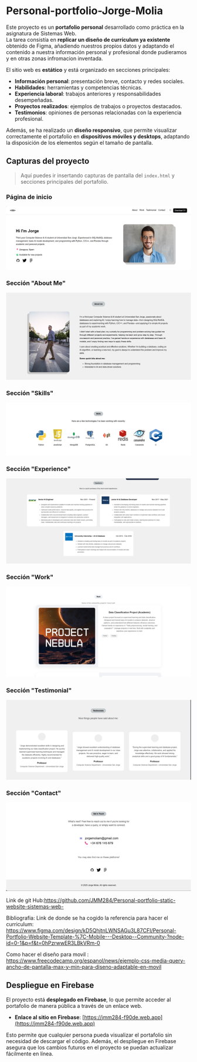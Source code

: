 # Personal-portfolio-Jorge-Molia

Este proyecto es un **portafolio personal** desarrollado como práctica en la asignatura de Sistemas Web.  
La tarea consistía en **replicar un diseño de currículum ya existente** obtenido de Figma, añadiendo nuestros propios datos y adaptando el contenido a nuestra información personal y profesional donde pudieramos y en otras zonas infromacion inventada.

El sitio web es **estático** y está organizado en secciones principales:

- **Información personal**: presentación breve, contacto y redes sociales.
- **Habilidades**: herramientas y competencias técnicas.
- **Experiencia laboral**: trabajos anteriores y responsabilidades desempeñadas.
- **Proyectos realizados**: ejemplos de trabajos o proyectos destacados.
- **Testimonios**: opiniones de personas relacionadas con la experiencia profesional.

Además, se ha realizado un **diseño responsivo**, que permite visualizar correctamente el portafolio en **dispositivos móviles y desktops**, adaptando la disposición de los elementos según el tamaño de pantalla.

## Capturas del proyecto

> Aquí puedes ir insertando capturas de pantalla del `index.html` y secciones principales del portafolio.

### Página de inicio
![Captura de inicio](Capturas_Readme/Captura_Intro.png)

### Sección "About Me"
![Captura About](Capturas_Readme/Captura_aboutme.png)

### Sección "Skills"
![Captura Skills](Capturas_Readme/Captura_skills.png)

### Sección "Experience"
![Captura Experience](Capturas_Readme/Captura_Experience.png)

### Sección "Work"
![Captura Work](Capturas_Readme/Captura_Work.png)

### Sección "Testimonial"
![Captura Testimonial](Capturas_Readme/Captura_Testimonial.png)

### Sección "Contact"
![Captura Contact](Capturas_Readme/Captura_GetinTouch.png)





Link de git Hub:https://github.com/JMM284/Personal-portfolio-static-website-sistemas-web-


Bibliografia:
Link de donde se ha cogido la referencia para hacer el curriculum:
https://www.figma.com/design/kD5QhjtnLWNSAGu3L87CFI/Personal-Portfolio-Website-Template-%7C-Mobile---Desktop--Community-?node-id=0-1&p=f&t=0hPzrwwER3LBkVRm-0

Como hacer el diseño para movil :
https://www.freecodecamp.org/espanol/news/ejemplo-css-media-query-ancho-de-pantalla-max-y-min-para-diseno-adaptable-en-movil



## Despliegue en Firebase

El proyecto está **desplegado en Firebase**, lo que permite acceder al portafolio de manera pública a través de un enlace web.  

- **Enlace al sitio en Firebase**: [https://jmm284-f90de.web.app](https://jmm284-f90de.web.app)  

Esto permite que cualquier persona pueda visualizar el portafolio sin necesidad de descargar el código. Además, el despliegue en Firebase asegura que los cambios futuros en el proyecto se puedan actualizar fácilmente en línea.
